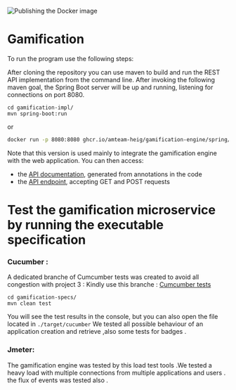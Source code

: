 ![Publishing the Docker image](https://github.com/AMTeam-Heig/Gamification-Engine/workflows/Publishing%20the%20Docker%20image/badge.svg)

# Gamification

To run the program use the following steps:
 
After cloning the repository you can use maven to build and run the REST API implementation from the command line. After invoking the following maven goal, the Spring Boot server will be up and running, listening for connections on port 8080.
```
cd gamification-impl/
mvn spring-boot:run
```
or 
```bash
docker run -p 8080:8080 ghcr.io/amteam-heig/gamification-engine/spring/gamification:latest
```
Note that this version is used mainly to integrate the gamification engine with the web application. 
You can then access:

* the [API documentation](http://localhost:8080/swagger-ui.html), generated from annotations in the code
* the [API endpoint](http://localhost:8080/), accepting GET and POST requests


# Test the gamification  microservice by running the executable specification
### Cucumber :
A dedicated branche of Cumcumber tests was created to avoid all congestion with project 3 :
Kindly use this branche : 
[Cumcumber tests](https://github.com/AMTeam-Heig/Gamification-Engine/tree/Cucumber-Tests)

```
cd gamification-specs/
mvn clean test
```
You will see the test results in the console, but you can also open the file located in `./target/cucumber`
We tested all possible behaviour of an application creation and retrieve ,also some tests for badges .
### Jmeter:
The gamification engine was tested by this load test tools .We tested a heavy load with  multiple connections from multiple applications and users .
the flux of events was tested also .

